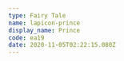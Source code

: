 ```yaml
---
type: Fairy Tale
name: lapicon-prince
display_name: Prince
code: ea19
date: 2020-11-05T02:22:15.080Z
---
```

